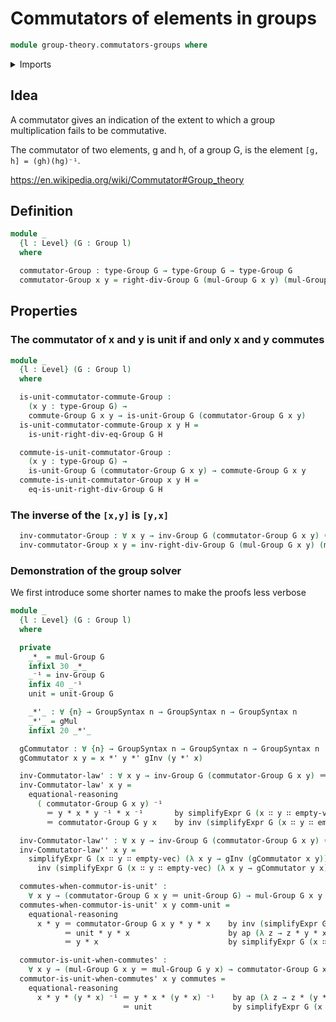 # Commutators of elements in groups

```agda
module group-theory.commutators-groups where
```

<details><summary>Imports</summary>

```agda
open import foundation.equational-reasoning
open import foundation.identity-types
open import foundation.universe-levels

open import group-theory.group-solver
open import group-theory.groups
```

</details>

## Idea

A commutator gives an indication of the extent to which a group multiplication fails to be commutative.

The commutator of two elements, g and h, of a group G, is the element `[g, h] = (gh)(hg)⁻¹`.

https://en.wikipedia.org/wiki/Commutator#Group_theory

## Definition

```agda
module _
  {l : Level} (G : Group l)
  where

  commutator-Group : type-Group G → type-Group G → type-Group G
  commutator-Group x y = right-div-Group G (mul-Group G x y) (mul-Group G y x)
```

## Properties

### The commutator of x and y is unit if and only x and y commutes

```agda
module _
  {l : Level} (G : Group l)
  where

  is-unit-commutator-commute-Group :
    (x y : type-Group G) →
    commute-Group G x y → is-unit-Group G (commutator-Group G x y)
  is-unit-commutator-commute-Group x y H =
    is-unit-right-div-eq-Group G H

  commute-is-unit-commutator-Group :
    (x y : type-Group G) →
    is-unit-Group G (commutator-Group G x y) → commute-Group G x y
  commute-is-unit-commutator-Group x y H =
    eq-is-unit-right-div-Group G H
```

### The inverse of the `[x,y]` is `[y,x]`

```agda
  inv-commutator-Group : ∀ x y → inv-Group G (commutator-Group G x y) ＝ commutator-Group G y x
  inv-commutator-Group x y = inv-right-div-Group G (mul-Group G x y) (mul-Group G y x)
```

### Demonstration of the group solver

We first introduce some shorter names to make the proofs less verbose

```agda
module _
  {l : Level} (G : Group l)
  where

  private
    _*_ = mul-Group G
    infixl 30 _*_
    _⁻¹ = inv-Group G
    infix 40 _⁻¹
    unit = unit-Group G

    _*'_ : ∀ {n} → GroupSyntax n → GroupSyntax n → GroupSyntax n
    _*'_ = gMul
    infixl 20 _*'_

  gCommutator : ∀ {n} → GroupSyntax n → GroupSyntax n → GroupSyntax n
  gCommutator x y = x *' y *' gInv (y *' x)

  inv-Commutator-law' : ∀ x y → inv-Group G (commutator-Group G x y) ＝ commutator-Group G y x
  inv-Commutator-law' x y =
    equational-reasoning
      ( commutator-Group G x y) ⁻¹
        ＝ y * x * y ⁻¹ * x ⁻¹       by simplifyExpr G (x ∷ y ∷ empty-vec) (λ x y → gInv (gCommutator x y))
        ＝ commutator-Group G y x    by inv (simplifyExpr G (x ∷ y ∷ empty-vec) (λ x y → gCommutator y x))

  inv-Commutator-law'' : ∀ x y → inv-Group G (commutator-Group G x y) ＝ commutator-Group G y x
  inv-Commutator-law'' x y =
    simplifyExpr G (x ∷ y ∷ empty-vec) (λ x y → gInv (gCommutator x y)) ∙
      inv (simplifyExpr G (x ∷ y ∷ empty-vec) (λ x y → gCommutator y x))

  commutes-when-commutor-is-unit' :
    ∀ x y → (commutator-Group G x y ＝ unit-Group G) → mul-Group G x y ＝ mul-Group G y x
  commutes-when-commutor-is-unit' x y comm-unit =
    equational-reasoning
      x * y ＝ commutator-Group G x y * y * x    by inv (simplifyExpr G (x ∷ y ∷ empty-vec) (λ x y → (gCommutator x y *' y *' x)))
            ＝ unit * y * x                      by ap (λ z → z * y * x) comm-unit
            ＝ y * x                             by simplifyExpr G (x ∷ y ∷ empty-vec) (λ x y → (gUnit *' y *' x))

  commutor-is-unit-when-commutes' :
    ∀ x y → (mul-Group G x y ＝ mul-Group G y x) → commutator-Group G x y ＝ unit-Group G
  commutor-is-unit-when-commutes' x y commutes =
    equational-reasoning
      x * y * (y * x) ⁻¹ ＝ y * x * (y * x) ⁻¹    by ap (λ z → z * (y * x) ⁻¹) commutes
                         ＝ unit                  by simplifyExpr G (x ∷ y ∷ empty-vec) (λ x y → (y *' x *' gInv (y *' x)))
```
